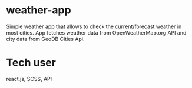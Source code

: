 # weather-app

Simple weather app that allows to check the current/forecast weather in most cities. App fetches weather data from OpenWeatherMap.org API and city data from GeoDB Cities Api.

# Tech user

react.js, SCSS, API
